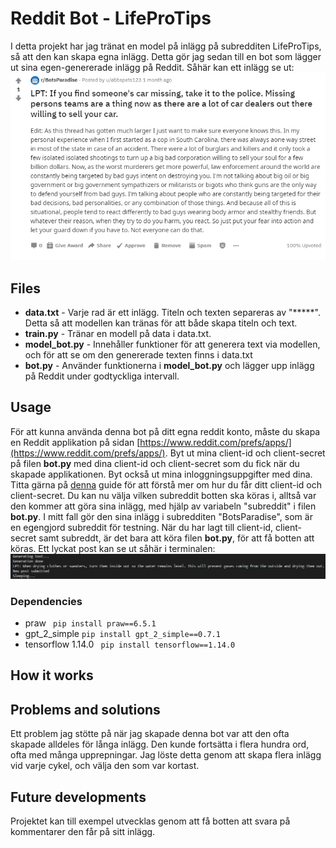 # Reddit Bot - LifeProTips

I detta projekt har jag tränat en model på inlägg på subredditen LifeProTips, så att den kan skapa egna inlägg. Detta gör jag sedan till en bot som lägger ut sina egen-genererade inlägg på Reddit. Såhär kan ett inlägg se ut:
![Inlägg](images/post.PNG)

## Files
* **data.txt** - Varje rad är ett inlägg. Titeln och texten separeras av "\*\*\*\*\*". Detta så att modellen kan tränas för att både skapa titeln och text.
* **train.py** - Tränar en modell på data i data.txt.
* **model_bot.py** - Innehåller funktioner för att generera text via modellen, och för att se om den genererade texten finns i data.txt
* **bot.py** - Använder funktionerna i **model_bot.py** och lägger upp inlägg på Reddit under godtyckliga intervall.

## Usage
För att kunna använda denna bot på ditt egna reddit konto, måste du skapa en Reddit applikation på sidan [https://www.reddit.com/prefs/apps/](https://www.reddit.com/prefs/apps/). Byt ut mina client-id och client-secret på filen **bot.py** med dina client-id och client-secret som du fick när du skapade applikationen. Byt också ut mina inloggningsuppgifter med dina. Titta gärna på [denna](https://www.pythonforengineers.com/build-a-reddit-bot-part-1/) guide för att förstå mer om hur du får ditt client-id och client-secret. Du kan nu välja vilken subreddit botten ska köras i, alltså var den kommer att göra sina inlägg, med hjälp av variabeln "subreddit" i filen **bot.py**. I mitt fall gör den sina inlägg i subredditen "BotsParadise", som är en egengjord subreddit för testning. När du har lagt till client-id, client-secret samt subreddt, är det bara att köra filen **bot.py**, för att få botten att köras. Ett lyckat post kan se ut såhär i terminalen:
![Inlägg](images/terminal.PNG)
### Dependencies
* praw ``` pip install praw==6.5.1```
* gpt_2_simple ``` pip install gpt_2_simple==0.7.1 ```
* tensorflow 1.14.0 ``` pip install tensorflow==1.14.0```

## How it works

## Problems and solutions
Ett problem jag stötte på när jag skapade denna bot var att den ofta skapade alldeles för långa inlägg. Den kunde fortsätta i flera hundra ord, ofta med många upprepningar. Jag löste detta genom att skapa flera inlägg vid varje cykel, och välja den som var kortast.

## Future developments
Projektet kan till exempel utvecklas genom att få botten att svara på kommentarer den får på sitt inlägg. 
